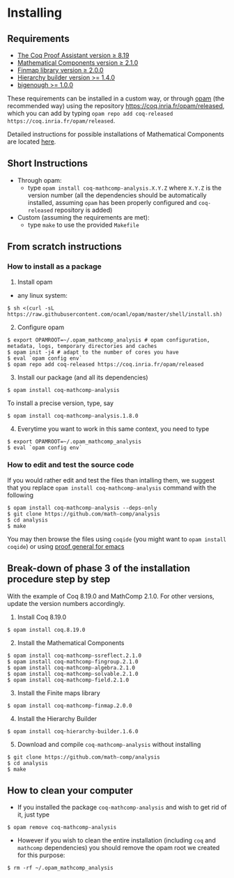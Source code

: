 # Installing

## Requirements

- [The Coq Proof Assistant version ≥ 8.19](https://coq.inria.fr)
- [Mathematical Components version ≥ 2.1.0](https://github.com/math-comp/math-comp)
- [Finmap library version ≥ 2.0.0](https://github.com/math-comp/finmap)
- [Hierarchy builder version >= 1.4.0](https://github.com/math-comp/hierarchy-builder)
- [bigenough >= 1.0.0](https://github.com/math-comp/bigenough)

These requirements can be installed in a custom way, or through
[opam](https://opam.ocaml.org/) (the recommended way) using
the repository https://coq.inria.fr/opam/released, which you can add by typing
`opam repo add coq-released https://coq.inria.fr/opam/released`.

Detailed instructions for possible installations of Mathematical Components are located
[here](https://github.com/math-comp/math-comp/blob/master/INSTALL.md).

## Short Instructions

- Through opam:
  + type `opam install coq-mathcomp-analysis.X.Y.Z` where `X.Y.Z` is the version number
    (all the dependencies should be automatically installed, assuming `opam` has been properly
    configured and `coq-released` repository is added)
- Custom (assuming the requirements are met):
  + type `make` to use the provided `Makefile`

## From scratch instructions

### How to install as a package

1. Install opam
- any linux system:
```
$ sh <(curl -sL https://raw.githubusercontent.com/ocaml/opam/master/shell/install.sh)
```

2. Configure opam
```
$ export OPAMROOT=~/.opam_mathcomp_analysis # opam configuration, metadata, logs, temporary directories and caches
$ opam init -j4 # adapt to the number of cores you have
$ eval `opam config env`
$ opam repo add coq-released https://coq.inria.fr/opam/released
```
3. Install our package (and all its dependencies)
```
$ opam install coq-mathcomp-analysis
```
To install a precise version, type, say
```
$ opam install coq-mathcomp-analysis.1.8.0
```
4. Everytime you want to work in this same context, you need to type
```
$ export OPAMROOT=~/.opam_mathcomp_analysis 
$ eval `opam config env`
```

### How to edit and test the source code

If you would rather edit and test the files than intalling them, we suggest that you replace
`opam install coq-mathcomp-analysis` command with the following
```
$ opam install coq-mathcomp-analysis --deps-only
$ git clone https://github.com/math-comp/analysis
$ cd analysis
$ make
```
You may then browse the files using `coqide` (you might want to `opam install coqide`) or
using [proof general for emacs](https://github.com/ProofGeneral/PG)

## Break-down of phase 3 of the installation procedure step by step

With the example of Coq 8.19.0 and MathComp 2.1.0. For other versions, update the
version numbers accordingly.

1. Install Coq 8.19.0
```
$ opam install coq.8.19.0
```
2. Install the Mathematical Components
```
$ opam install coq-mathcomp-ssreflect.2.1.0
$ opam install coq-mathcomp-fingroup.2.1.0
$ opam install coq-mathcomp-algebra.2.1.0
$ opam install coq-mathcomp-solvable.2.1.0
$ opam install coq-mathcomp-field.2.1.0
```
3. Install the Finite maps library
```
$ opam install coq-mathcomp-finmap.2.0.0
```
4. Install the Hierarchy Builder
```
$ opam install coq-hierarchy-builder.1.6.0
```
5. Download and compile `coq-mathcomp-analysis` without installing
```
$ git clone https://github.com/math-comp/analysis
$ cd analysis
$ make
```

## How to clean your computer

- If you installed the package `coq-mathcomp-analysis` and wish to get rid of it, just type
```
$ opam remove coq-mathcomp-analysis
```
- However if you wish to clean the entire installation (including `coq` and `mathcomp` dependencies)
  you should remove the opam root we created for this purpose:
```
$ rm -rf ~/.opam_mathcomp_analysis
```
